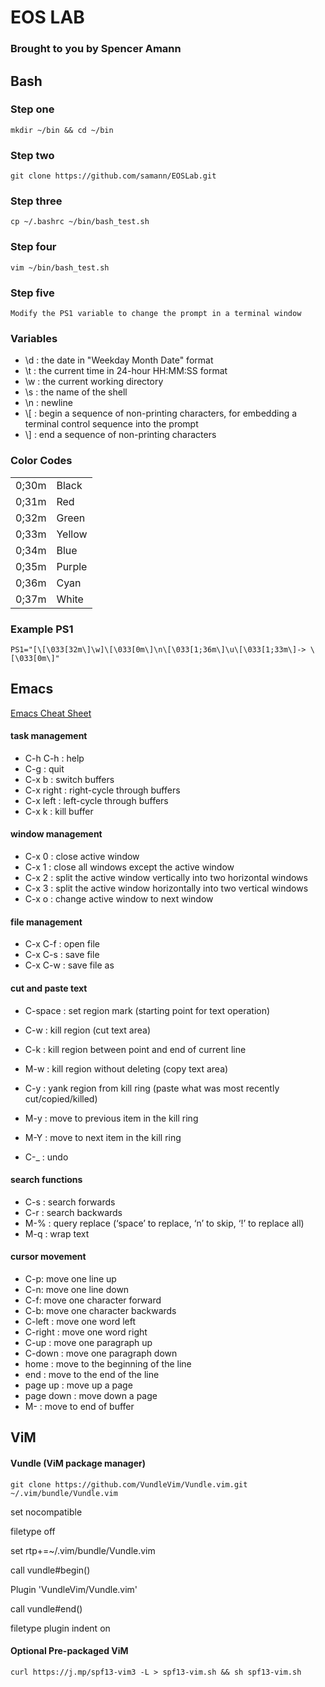 # EOS LAB
### Brought to you by Spencer Amann

## Bash
### Step one
    mkdir ~/bin && cd ~/bin

### Step two
    git clone https://github.com/samann/EOSLab.git

### Step three
    cp ~/.bashrc ~/bin/bash_test.sh
    
### Step four
    vim ~/bin/bash_test.sh
    
### Step five
    Modify the PS1 variable to change the prompt in a terminal window
    
### Variables
* \d : the date in "Weekday Month Date" format 
* \t : the current time in 24-hour HH:MM:SS format
* \w : the current working directory
* \s : the name of the shell
* \n : newline
* \\[ : begin a sequence of non-printing characters, for embedding a terminal control sequence into the prompt
* \\] : end a sequence of non-printing characters

### Color Codes

|   |   |
|---|---|
| 0;30m |  Black |
| 0;31m  | Red  |
| 0;32m  | Green  |
| 0;33m  | Yellow  |
| 0;34m  | Blue  |
| 0;35m  | Purple  |
| 0;36m  | Cyan  |
| 0;37m  | White  |

### Example PS1

```PS1="[\[\033[32m\]\w]\[\033[0m\]\n\[\033[1;36m\]\u\[\033[1;33m\]-> \[\033[0m\]"```

## Emacs
[Emacs Cheat Sheet](http://www.rgrjr.com/emacs/emacs_cheat.html)

#### task management
* C-h C-h : help
* C-g : quit
* C-x b : switch buffers
* C-x right : right-cycle through buffers
* C-x left : left-cycle through buffers
* C-x k : kill buffer

#### window management
* C-x 0 : close active window
* C-x 1 : close all windows except the active window
* C-x 2 : split the active window vertically into two horizontal windows
* C-x 3 : split the active window horizontally into two vertical windows
* C-x o : change active window to next window

#### file management
* C-x C-f : open file
* C-x C-s : save file
* C-x C-w : save file as

#### cut and paste text
* C-space : set region mark (starting point for text operation)
* C-w : kill region (cut text area)
* C-k : kill region between point and end of current line
* M-w : kill region without deleting (copy text area)
* C-y : yank region from kill ring (paste what was most recently cut/copied/killed)
* M-y : move to previous item in the kill ring
* M-Y : move to next item in the kill ring

* C-_ : undo

#### search functions
* C-s : search forwards
* C-r : search backwards
* M-% : query replace (‘space’ to replace, ‘n’ to skip, ‘!’ to replace all)
* M-q : wrap text

#### cursor movement
* C-p: move one line up
* C-n: move one line down
* C-f: move one character forward
* C-b: move one character backwards
* C-left : move one word left
* C-right : move one word right
* C-up : move one paragraph up
* C-down : move one paragraph down
* home : move to the beginning of the line
* end : move to the end of the line
* page up : move up a page
* page down : move down a page
* M- : move to end of buffer


## ViM
#### Vundle (ViM package manager)
```git clone https://github.com/VundleVim/Vundle.vim.git ~/.vim/bundle/Vundle.vim```

set nocompatible

filetype off

set rtp+=~/.vim/bundle/Vundle.vim

call vundle#begin()

Plugin 'VundleVim/Vundle.vim'

call vundle#end()

filetype plugin indent on

#### Optional Pre-packaged ViM

```curl https://j.mp/spf13-vim3 -L > spf13-vim.sh && sh spf13-vim.sh```

